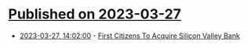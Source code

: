 # [Published on 2023-03-27](index.md)

* [2023-03-27, 14:02:00](https://slashdot.org/story/23/03/27/142223/first-citizens-to-acquire-silicon-valley-bank?utm_source=rss1.0mainlinkanon&utm_medium=feed) - [First Citizens To Acquire Silicon Valley Bank](https://slashdot.org/story/23/03/27/142223/first-citizens-to-acquire-silicon-valley-bank?utm_source=rss1.0mainlinkanon&utm_medium=feed)
